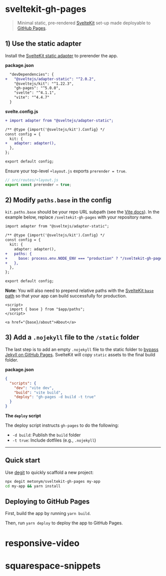 # sveltekit-gh-pages

> Minimal static, pre-rendered [SvelteKit](https://kit.svelte.dev/) set-up made deployable to [GitHub Pages](https://metonym.github.io/sveltekit-gh-pages/).

## 1) Use the static adapter

Install the [SvelteKit static adapter](https://github.com/sveltejs/kit/tree/master/packages/adapter-static) to prerender the app.

**package.json**

```diff
  "devDependencies": {
+   "@sveltejs/adapter-static": "^2.0.2",
    "@sveltejs/kit": "^1.22.3",
    "gh-pages": "^5.0.0",
    "svelte": "^4.1.1",
    "vite": "^4.4.7"
  }
```

**svelte.config.js**

```diff
+ import adapter from "@sveltejs/adapter-static";

/** @type {import('@sveltejs/kit').Config} */
const config = {
  kit: {
+   adapter: adapter(),
  },
};

export default config;

```

Ensure your top-level `+layout.js` exports `prerender = true`.

```js
// src/routes/+layout.js
export const prerender = true;
```

## 2) Modify `paths.base` in the config

`kit.paths.base` should be your repo URL subpath (see the [Vite docs](https://vitejs.dev/guide/static-deploy.html#github-pages)). In the example below, replace `/sveltekit-gh-pages` with your repository name.

```diff
import adapter from "@sveltejs/adapter-static";

/** @type {import('@sveltejs/kit').Config} */
const config = {
  kit: {
    adapter: adapter(),
+   paths: {
+     base: process.env.NODE_ENV === "production" ? "/sveltekit-gh-pages" : "",
+   },
  },
};

export default config;

```

**Note:** You will also need to prepend relative paths with the [SvelteKit `base` path](https://kit.svelte.dev/docs/modules#$app-paths) so that your app can build successfully for production.

```svelte
<script>
  import { base } from "$app/paths";
</script>

<a href="{base}/about">About</a>
```

## 3) Add a `.nojekyll` file to the `/static` folder

The last step is to add an empty `.nojekyll` file to the static folder to [bypass Jekyll on GitHub Pages](https://github.blog/2009-12-29-bypassing-jekyll-on-github-pages/). SvelteKit will copy `static` assets to the final build folder.

**package.json**

```json
{
  "scripts": {
    "dev": "vite dev",
    "build": "vite build",
    "deploy": "gh-pages -d build -t true"
  }
}
```

**The `deploy` script**

The deploy script instructs `gh-pages` to do the following:

- `-d build`: Publish the `build` folder
- `-t true`: Include dotfiles (e.g., `.nojekyll`)

---

## Quick start

Use [degit](https://github.com/Rich-Harris/degit) to quickly scaffold a new project:

```sh
npx degit metonym/sveltekit-gh-pages my-app
cd my-app && yarn install
```

## Deploying to GitHub Pages

First, build the app by running `yarn build`.

Then, run `yarn deploy` to deploy the app to GitHub Pages.
# responsive-video
# squarespace-snippets
